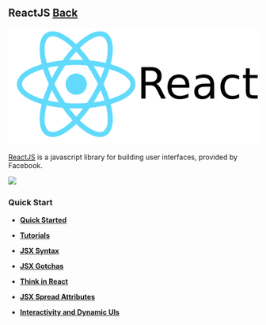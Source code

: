 ## ReactJS [Back](./../Framework.md)

![](./react.png)

[ReactJS](https://facebook.github.io/react/) is a javascript library for building user interfaces, provided by Facebook.

![](./react-timeline.png)

### Quick Start

- [**Quick Started**](./quick_started/quick_started.md)
- [**Tutorials**](./components_started/components_started.md)


- [**JSX Syntax**](./jsx_syntax/jsx_syntax.md)
- [**JSX Gotchas**](./jsx_gotcha/jsx_gotcha.md)

- [**Think in React**](./think_in_react/think_in_react.md)
- [**JSX Spread Attributes**](./jsx_spread_attributes/jsx_spread_attributes.md)
- [**Interactivity and Dynamic UIs**](./interactivity_dynamic_uis/interactivity_dynamic_uis.md)